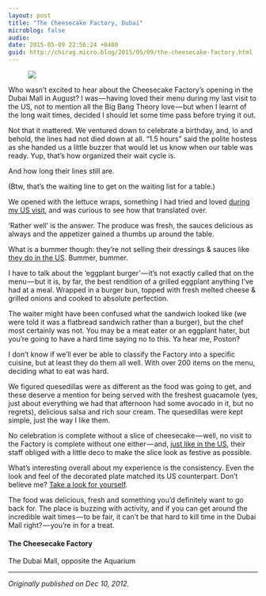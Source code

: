 ```yaml
---
layout: post
title: "The Cheesecake Factory, Dubai"
microblog: false
audio: 
date: 2015-05-09 22:56:24 +0400
guid: http://chirag.micro.blog/2015/05/09/the-cheesecake-factory.html
---
```

<figure>

<img src="http://www.chirag.biz/uploads/2018/662af8a6d9.jpg">
</figure><p>Who wasn’t excited to hear about the Cheesecake Factory’s opening in the Dubai Mall in August? I was — having loved their menu during my last visit to the US, not to mention all the Big Bang Theory love — but when I learnt of the long wait times, decided I should let some time pass before trying it out.</p>
<p>Not that it mattered. We ventured down to celebrate a birthday, and, lo and behold, the lines had not died down at all. “1.5 hours” said the polite hostess as she handed us a little buzzer that would let us know when our table was ready. Yup, that’s how organized their wait cycle is.</p>
<p>And how long their lines still are.</p>
<p>(Btw, that’s the waiting line to get on the waiting list for a table.)</p>
<p>We opened with the lettuce wraps, something I had tried and loved <a href="http://blog.naihar.com/710976" target="_blank">during my US visit</a>, and was curious to see how that translated over.</p>
<p>‘Rather well’ is the answer. The produce was fresh, the sauces delicious as always and the appetizer gained a thumbs up around the table.</p>
<p>What is a bummer though: they’re not selling their dressings &amp; sauces like <a href="http://blog.naihar.com/710976" target="_blank">they do in the US</a>. Bummer, bummer.</p>
<p>I have to talk about the ‘eggplant burger’ — it’s not exactly called that on the menu — but it is, by far, the best rendition of a grilled eggplant anything I’ve had at a meal. Wrapped in a burger bun, topped with fresh melted cheese &amp; grilled onions and cooked to absolute perfection.</p>
<p>The waiter might have been confused what the sandwich looked like (we were told it was a flatbread sandwich rather than a burger), but the chef most certainly was not. You may be a meat eater or an eggplant hater, but you’re going to have a hard time saying no to this. Ya hear me, Poston?</p>
<p>I don’t know if we’ll ever be able to classify the Factory into a specific cuisine, but at least they do them all well. With over 200 items on the menu, deciding what to eat was hard.</p>
<p>We figured quesedillas were as different as the food was going to get, and these deserve a mention for being served with the freshest guacamole (yes, just about everything we had that afternoon had some avocado in it, but no regrets), delicious salsa and rich sour cream. The quesedillas were kept simple, just the way I like them.</p>
<p>No celebration is complete without a slice of cheesecake — well, no visit to the Factory is complete without one either — and, <a href="http://blog.naihar.com/710976" target="_blank">just like in the US</a>, their staff obliged with a little deco to make the slice look as festive as possible.</p>
<p>What’s interesting overall about my experience is the consistency. Even the look and feel of the decorated plate matched its US counterpart. Don’t believe me? <a href="http://blog.naihar.com/710976" target="_blank">Take a look for yourself</a>.</p>
<p>The food was delicious, fresh and something you’d definitely want to go back for. The place is buzzing with activity, and if you can get around the incredible wait times — to be fair, it can’t be that hard to kill time in the Dubai Mall right? — you’re in for a treat.</p>
<h4>The Cheesecake Factory</h4>
<p>The Dubai Mall, opposite the Aquarium</p>
<hr>
<p><em>Originally published on Dec 10, 2012.</em></p>
